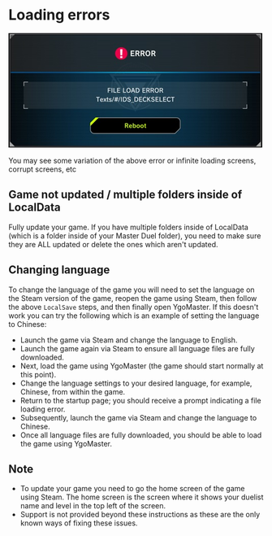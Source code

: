 # Loading errors

![Alt text](Pics/LoadError.jpg)

You may see some variation of the above error or infinite loading screens, corrupt screens, etc

## Game not updated / multiple folders inside of LocalData

Fully update your game. If you have multiple folders inside of LocalData (which is a folder inside of your Master Duel folder), you need to make sure they are ALL updated or delete the ones which aren't updated.

## Changing language

To change the language of the game you will need to set the language on the Steam version of the game, reopen the game using Steam, then follow the above `LocalSave` steps, and then finally open YgoMaster. If this doesn't work you can try the following which is an example of setting the language to Chinese:

- Launch the game via Steam and change the language to English.
- Launch the game again via Steam to ensure all language files are fully downloaded.
- Next, load the game using YgoMaster (the game should start normally at this point).
- Change the language settings to your desired language, for example, Chinese, from within the game.
- Return to the startup page; you should receive a prompt indicating a file loading error.
- Subsequently, launch the game via Steam and change the language to Chinese.
- Once all language files are fully downloaded, you should be able to load the game using YgoMaster.

## Note

- To update your game you need to go the home screen of the game using Steam. The home screen is the screen where it shows your duelist name and level in the top left of the screen.
- Support is not provided beyond these instructions as these are the only known ways of fixing these issues.
